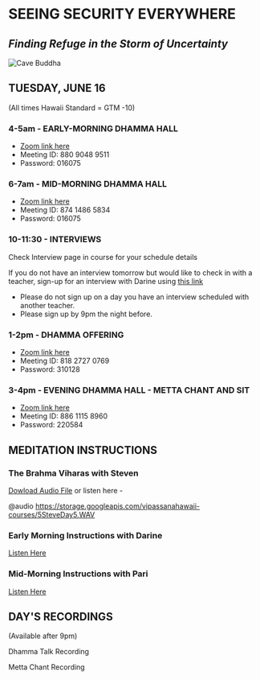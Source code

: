 # SEEING SECURITY EVERYWHERE
## *Finding Refuge in the Storm of Uncertainty*

![Cave Buddha](https://storage.googleapis.com/vipassanahawaii-courses/buddha9.jpg)

## TUESDAY, JUNE 16
(All times Hawaii Standard = GTM -10)

### 4-5am - EARLY-MORNING DHAMMA HALL
- [Zoom link here](https://us02web.zoom.us/j/88090489511?pwd=VFRXY2hYRys4ZUl2UnR2K1daYnd3UT09)
- Meeting ID: 880 9048 9511
- Password: 016075

### 6-7am - MID-MORNING DHAMMA HALL
- [Zoom link here](https://us02web.zoom.us/j/87414865834?pwd=Nzl2a3d1Y0g1NldpRmkrTWF0Z2pBQT09)
- Meeting ID: 874 1486 5834
- Password: 016075

### 10-11:30 - INTERVIEWS
Check Interview page in course for your schedule details

If you do not have an interview tomorrow but would like to check in with a teacher, sign-up for an interview with Darine using [this link](https://signup.com/go/OnrFSvH)
- Please do not sign up on a day you have an interview scheduled with another teacher.
- Please sign up by 9pm the night before.


### 1-2pm - DHAMMA OFFERING
- [Zoom link here](https://us02web.zoom.us/j/81827270769?pwd=UFRtbW1vcnprNElpWFNOVFlka2RWZz09)
- Meeting ID: 818 2727 0769
- Password: 310128

### 3-4pm - EVENING DHAMMA HALL - METTA CHANT AND SIT
- [Zoom link here](https://us02web.zoom.us/j/88611158960?pwd=MW5zMjRJTFpYV0l5cTVtUzA3YmI5UT09)
- Meeting ID: 886 1115 8960
- Password: 220584

## MEDITATION INSTRUCTIONS

### The Brahma Viharas with Steven
[Dowload Audio File](https://storage.googleapis.com/vipassanahawaii-courses/5SteveDay5.WAV)
or listen here -

@audio https://storage.googleapis.com/vipassanahawaii-courses/5SteveDay5.WAV

### Early Morning Instructions with Darine

[Listen Here](https://us02web.zoom.us/rec/play/u5QqJe35rjk3E4DD4wSDAaBwW427evqs2iEa_vsImUuyVXEHOwb0b7IUZ-RNtunV0KOGa6bHMVJ9Sg_H?autoplay=true&startTime=1592314816000)

### Mid-Morning Instructions with Pari
[Listen Here](https://us02web.zoom.us/rec/play/vZIoJLr5_zI3SYDG4wSDBqUqW9W5KKms03MerKFfzBvgBXcHM1fzZ-ERZeVo4uyWKgtWPwKAauufrkjj?autoplay=true&startTime=1592321334000)

## DAY'S RECORDINGS
(Available after 9pm)

Dhamma Talk Recording

Metta Chant Recording
